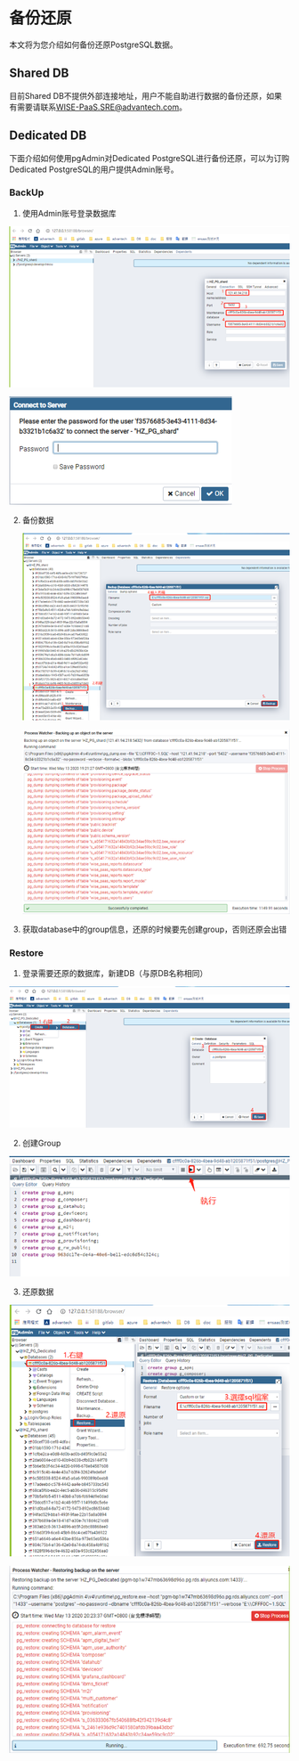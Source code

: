 # 备份还原

本文将为您介绍如何备份还原PostgreSQL数据。

## Shared DB

目前Shared DB不提供外部连接地址，用户不能自助进行数据的备份还原，如果有需要请联系[WISE-PaaS.SRE@advantech.com](mailto:WISE-PaaS.SRE@advantech.com)。

## Dedicated DB
下面介绍如何使用pgAdmin对Dedicated PostgreSQL进行备份还原，可以为订购Dedicated PostgreSQL的用户提供Admin账号。

### BackUp

1. 使用Admin账号登录数据库

![image-20200612172002733](../uploads/images/PostgreSQL/image-20200612172002733.png)

![image-20200612172017777](../uploads/images/PostgreSQL/image-20200612172017777.png)

2. 备份数据

   ![image-20200612172110723](../uploads/images/PostgreSQL/image-20200612172110723.png)

   ![image-20200612172128239](../uploads/images/PostgreSQL/image-20200612172128239.png)

3. 获取database中的group信息，还原的时候要先创建group，否则还原会出错

 ### Restore

 1. 登录需要还原的数据库，新建DB（与原DB名称相同）

   ![image-20200612172308843](../uploads/images/PostgreSQL/image-20200612172308843.png)

 2. 创建Group

   ![image-20200612172441714](../uploads/images/PostgreSQL/image-20200612172441714.png)

 3. 还原数据

![image-20200612172159662](../uploads/images/PostgreSQL/image-20200612172159662.png)

![image-20200612172213709](../uploads/images/PostgreSQL/image-20200612172213709.png)
